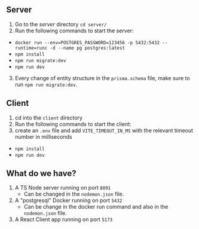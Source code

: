 ## Server

1. Go to the _server_ directory `cd server/`
2. Run the following commands to start the server:

- `docker run --env=POSTGRES_PASSWORD=123456 -p 5432:5432 --runtime=runc -d --name pg postgres:latest`
- `npm install`
- `npm run migrate:dev`
- `npm run dev`

3. Every change of entity structure in the `prisma.schema` file, make sure to run `npm run migrate:dev`.

## Client

1. cd into the `client` directory
2. Run the following commands to start the client:
3. create an `.env` file and add `VITE_TIMEOUT_IN_MS` with the relevant timeout number in milliseconds

- `npm install`
- `npm run dev`

## What do we have?

1. A TS Node server running on port `8091`
   - Can be changed in the `nodemon.json` file.
2. A "postgresql" Docker running on port `5432`
   - Can be change in the docker run command and also in the `nodemon.json` file.
3. A React Client app running on port `5173`
